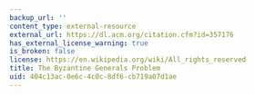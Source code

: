 ```yaml
---
backup_url: ''
content_type: external-resource
external_url: https://dl.acm.org/citation.cfm?id=357176
has_external_license_warning: true
is_broken: false
license: https://en.wikipedia.org/wiki/All_rights_reserved
title: The Byzantine Generals Problem
uid: 404c13ac-0e6c-4c0c-8df6-cb719a07d1ae
---
```

